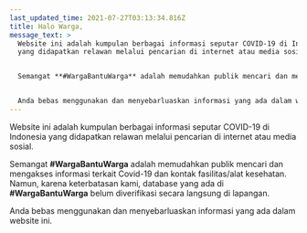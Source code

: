 ```yaml
---
last_updated_time: 2021-07-27T03:13:34.816Z
title: Halo Warga,
message_text: >
  Website ini adalah kumpulan berbagai informasi seputar COVID-19 di Indonesia
  yang didapatkan relawan melalui pencarian di internet atau media sosial.


  Semangat **#WargaBantuWarga** adalah memudahkan publik mencari dan mengakses informasi terkait Covid-19 dan kontak fasilitas/alat kesehatan. Namun, karena keterbatasan kami, database yang ada di **#WargaBantuWarga** belum diverifikasi secara langsung di lapangan.


  Anda bebas menggunakan dan menyebarluaskan informasi yang ada dalam website ini.
---
```

Website ini adalah kumpulan berbagai informasi seputar COVID-19 di Indonesia yang didapatkan relawan melalui pencarian di internet atau media sosial.

Semangat **#WargaBantuWarga** adalah memudahkan publik mencari dan mengakses informasi terkait Covid-19 dan kontak fasilitas/alat kesehatan. Namun, karena keterbatasan kami, database yang ada di **#WargaBantuWarga** belum diverifikasi secara langsung di lapangan.

Anda bebas menggunakan dan menyebarluaskan informasi yang ada dalam website ini.

